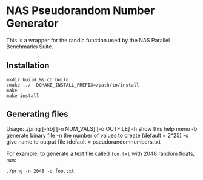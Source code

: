 # NAS Pseudorandom Number Generator

This is a wrapper for the randlc function used by the NAS Parallel Benchmarks Suite.

## Installation

```
mkdir build && cd build
cmake ../ -DCMAKE_INSTALL_PREFIX=/path/to/install
make 
make install
```

## Generating files

Usage: ./prng [-hb] [-n NUM_VALS] [-o OUTFILE]
       -h          show this help menu
       -b          generate binary file
       -n <NUM>    the number of values to create (default = 2^25)
       -o <FILE>   give name to output file (default = pseudorandomnumbers.txt

For example, to generate a text file called `foo.txt` with 2048 random floats, run:
```
./prng -n 2048 -o foo.txt
```

